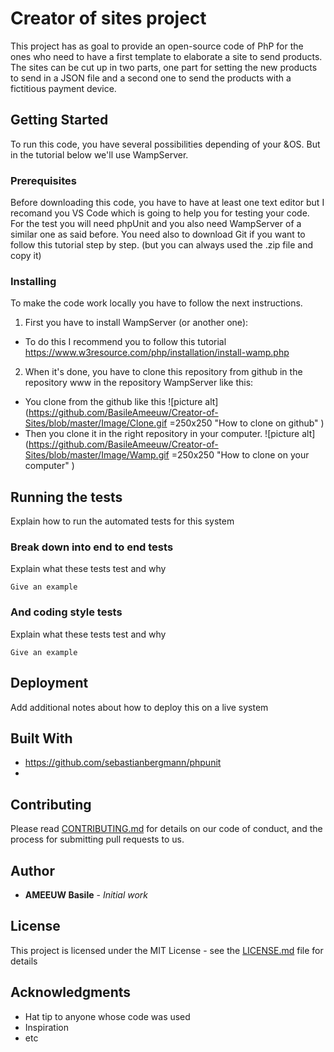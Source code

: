 # Creator of sites project

This project has as goal to provide an open-source code of PhP for the ones who need to have a first template to elaborate a site to send products.
The sites can be cut up in two parts, one part for setting the new products to send in a JSON file and a second one to send the products with a fictitious payment device.

## Getting Started

To run this code, you have several possibilities depending of your &OS. But in the tutorial below we'll use WampServer.

### Prerequisites

Before downloading this code, you have to have at least one text editor but I recomand you VS Code which is going to help you for testing your code.
For the test you will need phpUnit and you also need WampServer of a similar one as said before.
You need also to download Git if you want to follow this tutorial step by step. (but you can always used the .zip file and copy it)

### Installing 

To make the code work locally you have to follow the next instructions.

1. First you have to install WampServer (or another one):
 * To do this I recommend you to follow this tutorial https://www.w3resource.com/php/installation/install-wamp.php

2. When it's done, you have to clone this repository from github in the repository www in the repository WampServer like this:
* You clone from the github like this
![picture alt](https://github.com/BasileAmeeuw/Creator-of-Sites/blob/master/Image/Clone.gif =250x250 "How to clone on github" )
* Then you clone it in the right repository in your computer.
![picture alt](https://github.com/BasileAmeeuw/Creator-of-Sites/blob/master/Image/Wamp.gif =250x250 "How to clone on your computer" )

## Running the tests

Explain how to run the automated tests for this system

### Break down into end to end tests

Explain what these tests test and why

```
Give an example
```

### And coding style tests

Explain what these tests test and why

```
Give an example
```

## Deployment

Add additional notes about how to deploy this on a live system

## Built With

* https://github.com/sebastianbergmann/phpunit
* 

## Contributing

Please read [CONTRIBUTING.md](https://gist.github.com/PurpleBooth/b24679402957c63ec426) for details on our code of conduct, and the process for submitting pull requests to us.

## Author

* **AMEEUW Basile** - *Initial work*

## License

This project is licensed under the MIT License - see the [LICENSE.md](LICENSE.md) file for details

## Acknowledgments

* Hat tip to anyone whose code was used
* Inspiration
* etc
